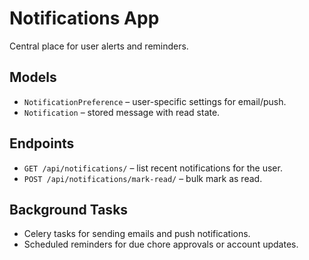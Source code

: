 # Notifications App

Central place for user alerts and reminders.

## Models
- `NotificationPreference` – user-specific settings for email/push.
- `Notification` – stored message with read state.

## Endpoints
- `GET /api/notifications/` – list recent notifications for the user.
- `POST /api/notifications/mark-read/` – bulk mark as read.

## Background Tasks
- Celery tasks for sending emails and push notifications.
- Scheduled reminders for due chore approvals or account updates.
